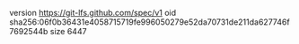version https://git-lfs.github.com/spec/v1
oid sha256:06f0b36431e4058715719fe996050279e52da70731de211da627746f7692544b
size 6447
